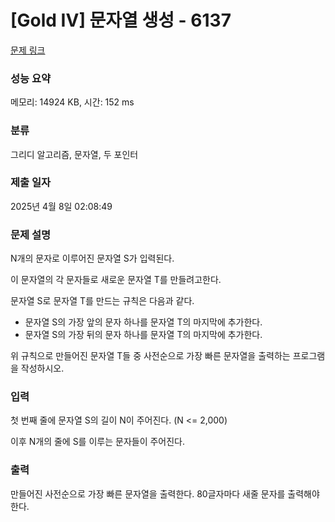 # [Gold IV] 문자열 생성 - 6137 

[문제 링크](https://www.acmicpc.net/problem/6137) 

### 성능 요약

메모리: 14924 KB, 시간: 152 ms

### 분류

그리디 알고리즘, 문자열, 두 포인터

### 제출 일자

2025년 4월 8일 02:08:49

### 문제 설명

<p>N개의 문자로 이루어진 문자열 S가 입력된다.</p>

<p>이 문자열의 각 문자들로 새로운 문자열 T를 만들려고한다.</p>

<p>문자열 S로 문자열 T를 만드는 규칙은 다음과 같다.</p>

<ul>
	<li>문자열 S의 가장 앞의 문자 하나를 문자열 T의 마지막에 추가한다.</li>
	<li>문자열 S의 가장 뒤의 문자 하나를 문자열 T의 마지막에 추가한다.</li>
</ul>

<p>위 규칙으로 만들어진 문자열 T들 중 사전순으로 가장 빠른 문자열을 출력하는 프로그램을 작성하시오.</p>

### 입력 

 <p>첫 번째 줄에 문자열 S의 길이 N이 주어진다. (N <= 2,000)</p>

<p>이후 N개의 줄에 S를 이루는 문자들이 주어진다.</p>

### 출력 

 <p>만들어진 사전순으로 가장 빠른 문자열을 출력한다. 80글자마다 새줄 문자를 출력해야 한다.</p>

